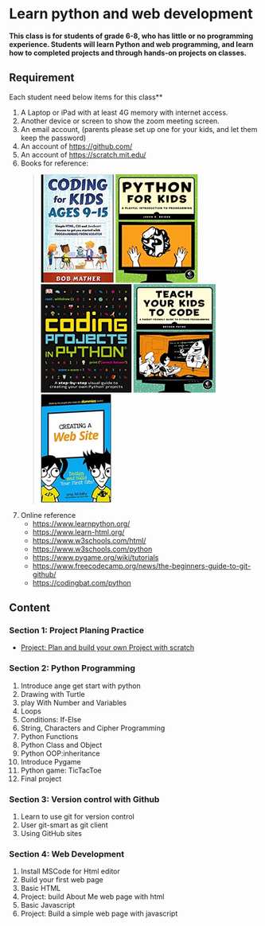 # Learn python and web development

**This class is for students of grade 6-8, who has little or no programming experience.
Students will learn Python and web programming, and learn how to completed projects and through hands-on projects on classes.**

## Requirement

 Each student need  below items for this class**

1. A Laptop or iPad with at least 4G memory with internet access.
2. Another device or screen to show the zoom meeting screen.
3. An email account, (parents please set up one for your kids, and let them keep the password)
4. An account of <https://github.com/>
5. An account of <https://scratch.mit.edu/>
6. Books for reference:
   > ![](../images/Coding_for_kids_.jpg) ![](../images/image4.png) ![](../images/image1.png) ![](../images/image8.png)   ![](../images/CreatingAWebSite.jpg)
7. Online reference
   - <https://www.learnpython.org/>
   - <https://www.learn-html.org/>
   - <https://www.w3schools.com/html/>
   - <https://www.w3schools.com/python>
   - <https://www.pygame.org/wiki/tutorials>
   - <https://www.freecodecamp.org/news/the-beginners-guide-to-git-github/>
   - <https://codingbat.com/python>

## Content

### Section 1: Project Planing Practice

- [Project: Plan and build your own Project with scratch](1_projectPlan/index.md)

### Section 2: Python Programming

1. Introduce ange get start with python
2. Drawing with Turtle
3. play With Number and Variables
4. Loops
5. Conditions: If-Else
6. String, Characters and Cipher Programming
7. Python Functions
8. Python Class and Object
9. Python OOP:inheritance
10. Introduce Pygame
11. Python game: TicTacToe
12. Final project

### Section 3: Version control with Github

1. Learn to use git for version control
2. User git-smart as git client
3. Using GitHub sites

### Section 4: Web Development

1. Install MSCode for Html editor
2. Build your first web page
3. Basic HTML
4. Project: build About Me web page with html
5. Basic Javascript
6. Project: Build a simple web page with javascript
   
